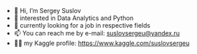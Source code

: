- 👋 Hi, I’m Sergey Suslov
- 👀 interested in Data Analytics and Python
- 🌱 currently looking for a job in respective fields
- 📫 You can reach me by e-mail: suslovsergeu@yandex.ru
- 👨‍💻 my Kaggle profile: https://www.kaggle.com/suslovsergeu

<!---
suslovsergeu/suslovsergeu is a ✨ special ✨ repository because its `README.md` (this file) appears on your GitHub profile.
You can click the Preview link to take a look at your changes.
--->

